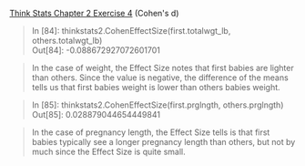 [Think Stats Chapter 2 Exercise 4](http://greenteapress.com/thinkstats2/html/thinkstats2003.html#toc24) (Cohen's d)

> In [84]: thinkstats2.CohenEffectSize(first.totalwgt_lb, others.totalwgt_lb)  
> Out[84]: -0.088672927072601701  

> In the case of weight, the Effect Size notes that first babies are lighter than others. Since the value is negative, the difference of the means tells us that first babies weight is lower than others babies weight.

> In [85]: thinkstats2.CohenEffectSize(first.prglngth, others.prglngth)  
> Out[85]: 0.028879044654449841  

> In the case of pregnancy length, the Effect Size tells is that first babies typically see a longer pregnancy length than others, but not by much since the Effect Size is quite small.

